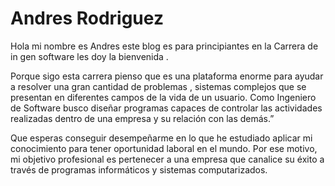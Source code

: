 # Andres Rodriguez


Hola mi nombre es Andres este blog es para principiantes en la Carrera de in gen software les doy la bienvenida .

Porque sigo esta carrera pienso que es una plataforma enorme para ayudar a resolver una gran cantidad de problemas , sistemas  complejos que se presentan en diferentes campos de la vida de un usuario. Como Ingeniero de Software busco diseñar programas capaces de controlar las actividades realizadas dentro de una empresa y su relación con las demás.”

Que esperas conseguir 
desempeñarme en lo que he estudiado aplicar mi conocimiento  para tener oportunidad laboral en el mundo. Por ese motivo, mi objetivo profesional es pertenecer a una empresa que canalice su éxito a través de programas informáticos y sistemas computarizados.
